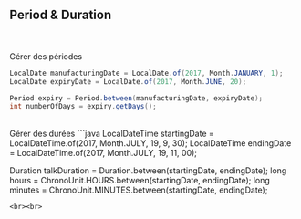 ## Period & Duration
<br><br>
Gérer des périodes
```java
LocalDate manufacturingDate = LocalDate.of(2017, Month.JANUARY, 1);
LocalDate expiryDate = LocalDate.of(2017, Month.JUNE, 20);

Period expiry = Period.between(manufacturingDate, expiryDate);
int numberOfDays = expiry.getDays();
```
<br>
Gérer des durées
```java
LocalDateTime startingDate = LocalDateTime.of(2017, Month.JULY, 19, 9, 30);
LocalDateTime endingDate = LocalDateTime.of(2017, Month.JULY, 19, 11, 00);

Duration talkDuration = Duration.between(startingDate, endingDate);
long hours = ChronoUnit.HOURS.between(startingDate, endingDate);
long minutes = ChronoUnit.MINUTES.between(startingDate, endingDate);
```
<br><br>